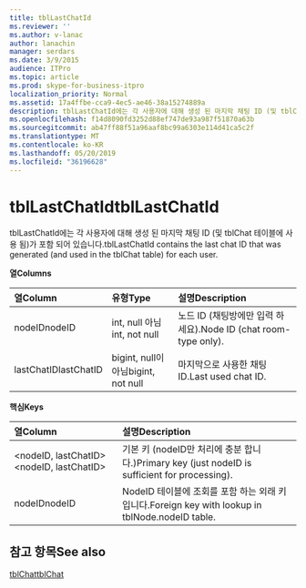 ```yaml
---
title: tblLastChatId
ms.reviewer: ''
ms.author: v-lanac
author: lanachin
manager: serdars
ms.date: 3/9/2015
audience: ITPro
ms.topic: article
ms.prod: skype-for-business-itpro
localization_priority: Normal
ms.assetid: 17a4ffbe-cca9-4ec5-ae46-38a15274889a
description: tblLastChatId에는 각 사용자에 대해 생성 된 마지막 채팅 ID (및 tblChat 테이블에 사용 됨)가 포함 되어 있습니다.
ms.openlocfilehash: f14d8090fd3252d88ef747de93a987f51870a63b
ms.sourcegitcommit: ab47ff88f51a96aaf8bc99a6303e114d41ca5c2f
ms.translationtype: MT
ms.contentlocale: ko-KR
ms.lasthandoff: 05/20/2019
ms.locfileid: "36196628"
---
```

# <a name="tbllastchatid"></a><span data-ttu-id="16242-103">tblLastChatId</span><span class="sxs-lookup"><span data-stu-id="16242-103">tblLastChatId</span></span>
 
<span data-ttu-id="16242-104">tblLastChatId에는 각 사용자에 대해 생성 된 마지막 채팅 ID (및 tblChat 테이블에 사용 됨)가 포함 되어 있습니다.</span><span class="sxs-lookup"><span data-stu-id="16242-104">tblLastChatId contains the last chat ID that was generated (and used in the tblChat table) for each user.</span></span>
  
<span data-ttu-id="16242-105">**열**</span><span class="sxs-lookup"><span data-stu-id="16242-105">**Columns**</span></span>

|<span data-ttu-id="16242-106">**열**</span><span class="sxs-lookup"><span data-stu-id="16242-106">**Column**</span></span>|<span data-ttu-id="16242-107">**유형**</span><span class="sxs-lookup"><span data-stu-id="16242-107">**Type**</span></span>|<span data-ttu-id="16242-108">**설명**</span><span class="sxs-lookup"><span data-stu-id="16242-108">**Description**</span></span>|
|:-----|:-----|:-----|
|<span data-ttu-id="16242-109">nodeID</span><span class="sxs-lookup"><span data-stu-id="16242-109">nodeID</span></span>  <br/> |<span data-ttu-id="16242-110">int, null 아님</span><span class="sxs-lookup"><span data-stu-id="16242-110">int, not null</span></span>  <br/> |<span data-ttu-id="16242-111">노드 ID (채팅방에만 입력 하세요).</span><span class="sxs-lookup"><span data-stu-id="16242-111">Node ID (chat room-type only).</span></span>  <br/> |
|<span data-ttu-id="16242-112">lastChatID</span><span class="sxs-lookup"><span data-stu-id="16242-112">lastChatID</span></span>  <br/> |<span data-ttu-id="16242-113">bigint, null이 아님</span><span class="sxs-lookup"><span data-stu-id="16242-113">bigint, not null</span></span>  <br/> |<span data-ttu-id="16242-114">마지막으로 사용한 채팅 ID.</span><span class="sxs-lookup"><span data-stu-id="16242-114">Last used chat ID.</span></span>  <br/> |
   
<span data-ttu-id="16242-115">**핵심**</span><span class="sxs-lookup"><span data-stu-id="16242-115">**Keys**</span></span>

|<span data-ttu-id="16242-116">**열**</span><span class="sxs-lookup"><span data-stu-id="16242-116">**Column**</span></span>|<span data-ttu-id="16242-117">**설명**</span><span class="sxs-lookup"><span data-stu-id="16242-117">**Description**</span></span>|
|:-----|:-----|
|<span data-ttu-id="16242-118">\<nodeID, lastChatID\></span><span class="sxs-lookup"><span data-stu-id="16242-118">\<nodeID, lastChatID\></span></span>  <br/> |<span data-ttu-id="16242-119">기본 키 (nodeID만 처리에 충분 합니다.)</span><span class="sxs-lookup"><span data-stu-id="16242-119">Primary key (just nodeID is sufficient for processing).</span></span>  <br/> |
|<span data-ttu-id="16242-120">nodeID</span><span class="sxs-lookup"><span data-stu-id="16242-120">nodeID</span></span>  <br/> |<span data-ttu-id="16242-121">NodeID 테이블에 조회를 포함 하는 외래 키입니다.</span><span class="sxs-lookup"><span data-stu-id="16242-121">Foreign key with lookup in tblNode.nodeID table.</span></span>  <br/> |
   
## <a name="see-also"></a><span data-ttu-id="16242-122">참고 항목</span><span class="sxs-lookup"><span data-stu-id="16242-122">See also</span></span>

[<span data-ttu-id="16242-123">tblChat</span><span class="sxs-lookup"><span data-stu-id="16242-123">tblChat</span></span>](tblchat.md)
